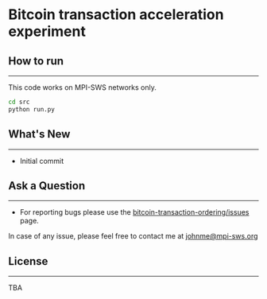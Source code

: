 # Bitcoin transaction acceleration experiment


## How to run
----------

This code works on MPI-SWS networks only.

```bash
cd src
python run.py
```


## What's New
----------

- Initial commit

## Ask a Question
----------

- For reporting bugs please use the [bitcoin-transaction-ordering/issues](https://github.com/johnnatan-messias/bitcoin-transaction-ordering/issues) page.

In case of any issue, please feel free to contact me at johnme@mpi-sws.org

## License
----------

TBA